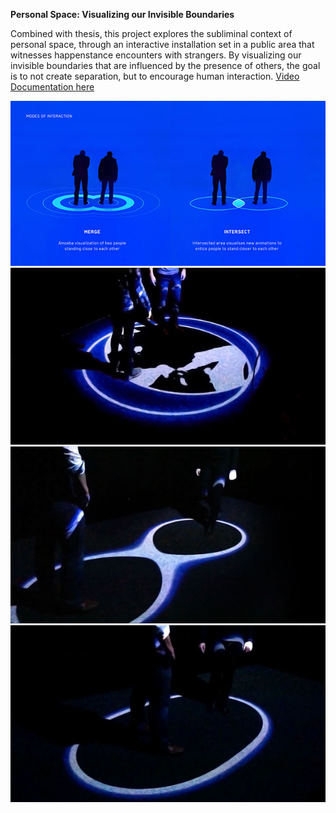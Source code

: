 

**Personal Space: Visualizing our Invisible Boundaries**

Combined with thesis, this project explores the subliminal context of personal space, through an interactive installation set in a public area that witnesses happenstance encounters with strangers. By visualizing our invisible boundaries that are influenced by the presence of others, the goal is to not create separation, but to encourage human interaction. [Video Documentation here](https://vimeo.com/148326277)


![image](images/01.jpg)
![image](images/02.jpg)
![image](images/03.jpg)
![image](images/04.jpg)